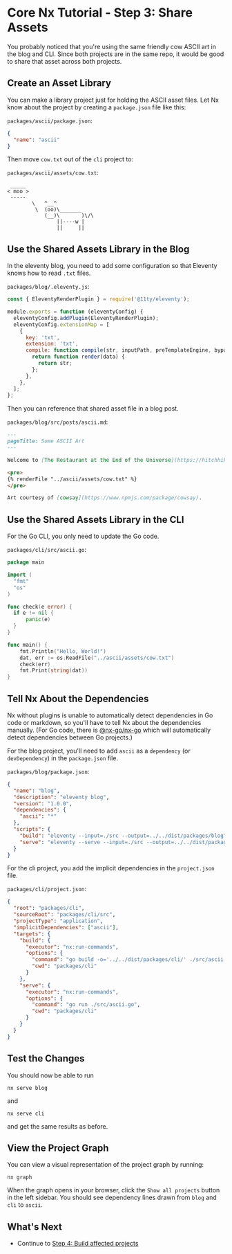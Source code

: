 # Core Nx Tutorial - Step 3: Share Assets

You probably noticed that you're using the same friendly cow ASCII art in the blog and CLI. Since both projects are in the same repo, it would be good to share that asset across both projects.

## Create an Asset Library

You can make a library project just for holding the ASCII asset files. Let Nx know about the project by creating a `package.json` file like this:

`packages/ascii/package.json`:

```json
{
  "name": "ascii"
}
```

Then move `cow.txt` out of the `cli` project to:

`packages/ascii/assets/cow.txt`:

```plaintext
 _____
< moo >
 -----
        \   ^__^
         \  (oo)\_______
            (__)\       )\/\
                ||----w |
                ||     ||
```

## Use the Shared Assets Library in the Blog

In the eleventy blog, you need to add some configuration so that Eleventy knows how to read `.txt` files.

`packages/blog/.eleventy.js`:

```javascript
const { EleventyRenderPlugin } = require('@11ty/eleventy');

module.exports = function (eleventyConfig) {
  eleventyConfig.addPlugin(EleventyRenderPlugin);
  eleventyConfig.extensionMap = [
    {
      key: 'txt',
      extension: 'txt',
      compile: function compile(str, inputPath, preTemplateEngine, bypass) {
        return function render(data) {
          return str;
        };
      },
    },
  ];
};
```

Then you can reference that shared asset file in a blog post.

`packages/blog/src/posts/ascii.md`:

```markdown {% process=false %}
---
pageTitle: Some ASCII Art
---

Welcome to [The Restaurant at the End of the Universe](https://hitchhikers.fandom.com/wiki/Ameglian_Major_Cow)

<pre>
{% renderFile "../ascii/assets/cow.txt" %}
</pre>

Art courtesy of [cowsay](https://www.npmjs.com/package/cowsay).
```

## Use the Shared Assets Library in the CLI

For the Go CLI, you only need to update the Go code.

`packages/cli/src/ascii.go`:

```go
package main

import (
  "fmt"
  "os"
)

func check(e error) {
  if e != nil {
      panic(e)
  }
}

func main() {
    fmt.Println("Hello, World!")
    dat, err := os.ReadFile("../ascii/assets/cow.txt")
    check(err)
    fmt.Print(string(dat))
}
```

## Tell Nx About the Dependencies

Nx without plugins is unable to automatically detect dependencies in Go code or markdown, so you'll have to tell Nx about the dependencies manually. (For Go code, there is [@nx-go/nx-go](https://github.com/nx-go/nx-go) which will automatically detect dependencies between Go projects.)

For the blog project, you'll need to add `ascii` as a `dependency` (or `devDependency`) in the `package.json` file.

`packages/blog/package.json`:

```json
{
  "name": "blog",
  "description": "eleventy blog",
  "version": "1.0.0",
  "dependencies": {
    "ascii": "*"
  },
  "scripts": {
    "build": "eleventy --input=./src --output=../../dist/packages/blog",
    "serve": "eleventy --serve --input=./src --output=../../dist/packages/blog"
  }
}
```

For the cli project, you add the implicit dependencies in the `project.json` file.

`packages/cli/project.json`:

```json
{
  "root": "packages/cli",
  "sourceRoot": "packages/cli/src",
  "projectType": "application",
  "implicitDependencies": ["ascii"],
  "targets": {
    "build": {
      "executor": "nx:run-commands",
      "options": {
        "command": "go build -o='../../dist/packages/cli/' ./src/ascii.go",
        "cwd": "packages/cli"
      }
    },
    "serve": {
      "executor": "nx:run-commands",
      "options": {
        "command": "go run ./src/ascii.go",
        "cwd": "packages/cli"
      }
    }
  }
}
```

## Test the Changes

You should now be able to run

```shell
nx serve blog
```

and

```shell
nx serve cli
```

and get the same results as before.

## View the Project Graph

You can view a visual representation of the project graph by running:

```shell
nx graph
```

When the graph opens in your browser, click the `Show all projects` button in the left sidebar. You should see dependency lines drawn from `blog` and `cli` to `ascii`.

## What's Next

- Continue to [Step 4: Build affected projects](/core-tutorial/04-build-affected-projects)
